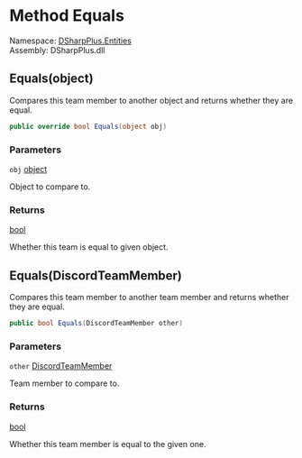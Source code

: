 # Method Equals

Namespace: [DSharpPlus.Entities](DSharpPlus.Entities.md)  
Assembly: DSharpPlus.dll

## <a id="DSharpPlus_Entities_DiscordTeamMember_Equals_System_Object_"></a>Equals\(object\)

Compares this team member to another object and returns whether they are equal.

```csharp
public override bool Equals(object obj)
```

### Parameters

`obj` [object](https://learn.microsoft.com/dotnet/api/system.object)

Object to compare to.

### Returns

[bool](https://learn.microsoft.com/dotnet/api/system.boolean)

Whether this team is equal to given object.

## <a id="DSharpPlus_Entities_DiscordTeamMember_Equals_DSharpPlus_Entities_DiscordTeamMember_"></a>Equals\(DiscordTeamMember\)

Compares this team member to another team member and returns whether they are equal.

```csharp
public bool Equals(DiscordTeamMember other)
```

### Parameters

`other` [DiscordTeamMember](DSharpPlus.Entities.DiscordTeamMember.md)

Team member to compare to.

### Returns

[bool](https://learn.microsoft.com/dotnet/api/system.boolean)

Whether this team member is equal to the given one.

